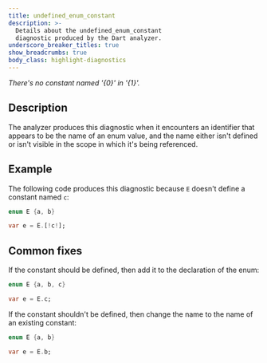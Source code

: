 ```yaml
---
title: undefined_enum_constant
description: >-
  Details about the undefined_enum_constant
  diagnostic produced by the Dart analyzer.
underscore_breaker_titles: true
show_breadcrumbs: true
body_class: highlight-diagnostics
---
```


_There's no constant named '{0}' in '{1}'._

## Description

The analyzer produces this diagnostic when it encounters an identifier
that appears to be the name of an enum value, and the name either isn't
defined or isn't visible in the scope in which it's being referenced.

## Example

The following code produces this diagnostic because `E` doesn't define a
constant named `c`:

```dart
enum E {a, b}

var e = E.[!c!];
```

## Common fixes

If the constant should be defined, then add it to the declaration of the
enum:

```dart
enum E {a, b, c}

var e = E.c;
```

If the constant shouldn't be defined, then change the name to the name of
an existing constant:

```dart
enum E {a, b}

var e = E.b;
```
